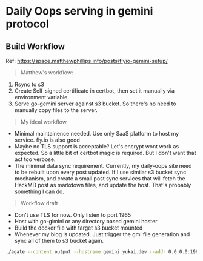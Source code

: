 # Daily Oops serving in gemini protocol

## Build Workflow

Ref: https://space.matthewphillips.info/posts/flyio-gemini-setup/

> Matthew's workflow:

1. Rsync to s3
2. Create Self-signed certificate in certbot, then set it manually via environment variable
3. Serve go-gemini server against s3 bucket. So there's no need to manually copy files to the server.

> My ideal workflow

* Minimal maintainence needed. Use only SaaS platform to host my service. fly.io is also good
* Maybe no TLS support is acceptable? Let's encrypt wont work as expected. So a little bit of certbot magic is required. But I don't want that act too verbose.
* The minimal data sync requirement. Currently, my daily-oops site need to be rebuilt upon every post updated. If I use similar s3 bucket sync mechanism, and create a small post sync services that will fetch the HackMD post as markdown files, and update the host. That's probably something I can do.

> Workflow draft

* Don't use TLS for now. Only listen to port 1965
* Host with go-gimini or any directory based gemini hoster
* Build the docker file with target s3 bucket mounted
* Whenever my blog is updated. Just trigger the gmi file generation and sync all of them to s3 bucket again. 


```bash
./agate --content output --hostname gemini.yukai.dev --addr 0.0.0.0:1965 --lang=ZH-tw
```

